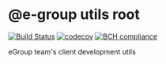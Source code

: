 # @e-group utils root

[![Build Status](https://travis-ci.com/abrcdf1023/egroup-utils.svg?branch=master)](https://travis-ci.com/abrcdf1023/egroup-utils)
[![codecov](https://codecov.io/gh/abrcdf1023/egroup-utils/branch/master/graph/badge.svg)](https://codecov.io/gh/abrcdf1023/egroup-utils)
[![BCH compliance](https://bettercodehub.com/edge/badge/abrcdf1023/egroup-utils?branch=master)](https://bettercodehub.com/)

eGroup team's client development utils

